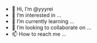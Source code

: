 - 👋 Hi, I’m @yyyrei
- 👀 I’m interested in ...
- 🌱 I’m currently learning ...
- 💞️ I’m looking to collaborate on ...
- 📫 How to reach me ...

<!---
yyyrei/yyyrei is a ✨ special ✨ repository because its `README.md` (this file) appears on your GitHub profile.
You can click the Preview link to take a look at your changes.
--->
